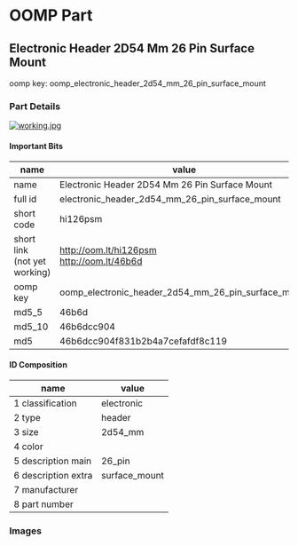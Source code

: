 # OOMP Part  
## Electronic Header 2D54 Mm 26 Pin Surface Mount  
  
oomp key: oomp_electronic_header_2d54_mm_26_pin_surface_mount  
  
### Part Details  
  
[![working.jpg](working_600.jpg)](working.jpg)  
  
#### Important Bits  
| name | value | 
| --- | --- | 
| name | Electronic Header 2D54 Mm 26 Pin Surface Mount | 
| full id | electronic_header_2d54_mm_26_pin_surface_mount | 
| short code | hi126psm | 
| short link<br>(not yet working) | http://oom.lt/hi126psm<br>http://oom.lt/46b6d | 
| oomp key | oomp_electronic_header_2d54_mm_26_pin_surface_mount | 
| md5_5 | 46b6d | 
| md5_10 | 46b6dcc904 | 
| md5 | 46b6dcc904f831b2b4a7cefafdf8c119 | 
#### ID Composition  
| name | value | 
| --- | --- | 
| 1 classification | electronic | 
| 2 type | header | 
| 3 size | 2d54_mm | 
| 4 color |  | 
| 5 description main | 26_pin | 
| 6 description extra | surface_mount | 
| 7 manufacturer |  | 
| 8 part number |  | 
### Images  
